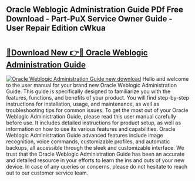 ## Oracle Weblogic Administration Guide PDf Free Download - Part-PuX Service Owner Guide - User Repair Edition cWkua

# <h2><a href="http://bc57640.oget.top/?id=Oracle+Weblogic+Administration+Guide">🔗Download New 👉🔴 Oracle Weblogic Administration Guide</a></h2>

[![Oracle Weblogic Administration Guide new download](https://i.imgur.com/5g1atiW.png)](http://bc57640.oget.top/?id=Oracle+Weblogic+Administration+Guide)
Hello and welcome to the user manual for your brand new Oracle Weblogic Administration Guide. This guide is specifically designed to familiarize you with the features, functions, and benefits of your product. You will find step-by-step instructions for installation, usage, and maintenance, as well as troubleshooting tips for common issues. To get the most out of your Oracle Weblogic Administration Guide, please read this user manual carefully before use. It includes detailed instructions for product setup, as well as information on how to use its various features and capabilities. Oracle Weblogic Administration Guide advanced features include image recognition, voice commands, customizable profiles, and automatic backups, all accessible through the sleek and customizable interface. We trust that the Oracle Weblogic Administration Guide has been an accurate and detailed resource in your efforts to learn the ins and outs of your new device. In case of any queries or concerns, please do not hesitate to reach out to our customer service team.
